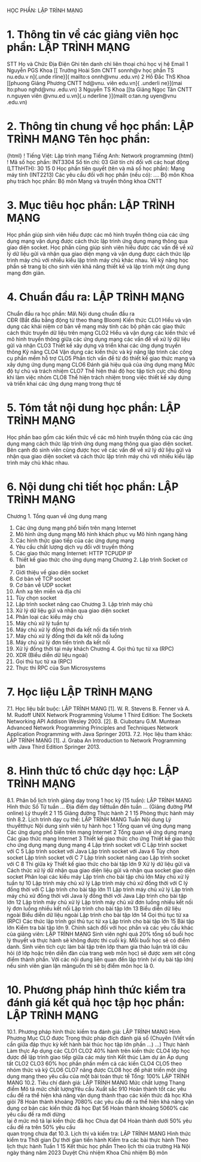 HỌC PHẦN: LẬP TRÌNH MẠNG
# 1. Thông tin về các giảng viên học phần: LẬP TRÌNH MẠNG 
STT Họ và Chức Địa Điện Ghi tên danh chỉ liên thoại chú học vị hệ Email 1 Nguyễn PGS Khoa [[ Trưởng Hoài Sơn CNTT sonnh\@v học phần TS nu.edu.v n]{.unde rline}]( mailto:s onnh@vnu .edu.vn) 2 Hồ Đắc ThS Khoa [[phuong Giảng Phương CNTT hd\@vnu. viên edu.vn]{ .underli ne}](mai lto:phuo nghd@vnu .edu.vn) 3 Nguyễn TS Khoa [[ta Giảng Ngọc Tân CNTT n.nguyen viên \@vnu.ed u.vn]{.u nderline }](mailt o:tan.ng uyen@vnu .edu.vn) 
# 2. Thông tin chung về học phần: LẬP TRÌNH MẠNG Tên học phần:
{html}
! Tiếng Việt: Lập trình mạng Tiếng Anh: Network programming
{html}
! Mã số học phần: INT3304 Số tín chỉ: 03 Giờ tín chỉ đối với các hoạt động (LTThHTH): 30 15 0 Học phần tiên quyết (tên và mã số học phần): Mạng máy tính (INT2213) Các yêu cầu đối với học phần (nếu có): \.... Bộ môn Khoa phụ trách học phần: Bộ môn Mạng và truyền thông khoa
CNTT
# 3. Mục tiêu học phần: LẬP TRÌNH MẠNG
Học phần giúp sinh viên hiểu được các mô hình truyền thông của các ứng dụng mạng vận dụng được cách thức lập trình ứng dụng mạng thông qua giao diện socket. Học phần cũng giúp sinh viên hiểu được các vấn đề về xử lý dữ liệu gửi và nhận qua giao diện mạng và vận dụng được cách thức lập trình máy chủ với nhiều kiểu lập trình máy chủ khác nhau. Về kỹ năng học phần sẽ trang bị cho sinh viên khả năng thiết kế và lập trình một ứng dụng mạng đơn giản.
# 4. Chuẩn đầu ra: LẬP TRÌNH MẠNG
Chuẩn đầu ra học phần: Mã\ Nội dung chuẩn đầu ra\
CĐR (Bắt đầu bằng động từ theo thang Bloom) Kiến thức
CLO1 Hiểu và vận dụng các khái niệm cơ bản về mạng máy tính các bộ phận các giao thức cách thức truyền dữ liệu trên mạng
CLO2 Hiểu và vận dụng các kiến thức về mô hình truyền thông giữa các ứng dụng mạng các vấn đề về xử lý dữ liệu gửi và nhận
CLO3 Thiết kế xây dựng và triển khai các ứng dụng truyền thông
Kỹ năng
CLO4 Vận dụng các kiến thức và kỹ năng lập trình các công cụ phần mềm hỗ trợ
CLO5 Phân tích vấn đề từ đó thiết kế giao thức mạng và xây dựng ứng dụng mạng
CLO6 Đánh giá hiệu quả của ứng dụng mạng
Mức độ tự chủ và trách nhiệm
CLO7 Thể hiện thái độ học tập tích cực chủ động khi làm việc nhóm
CLO8 Thể hiện trách nhiệm trong việc thiết kế xây dựng và triển khai các ứng dụng mạng trong thực tế 
# 5. Tóm tắt nội dung học phần: LẬP TRÌNH MẠNG
Học phần bao gồm các kiến thức về các mô hình truyền thông của các ứng dụng mạng cách thức lập trình ứng dụng mạng thông qua giao diện socket. Bên cạnh đó sinh viên cũng được học về các vấn đề về xử lý dữ liệu gửi và nhận qua giao diện socket và cách thức lập trình máy chủ với nhiều kiểu lập trình máy chủ khác nhau.
# 6. Nội dung chi tiết học phần: LẬP TRÌNH MẠNG
Chương 1. Tổng quan về ứng dụng mạng
1. Các ứng dụng mạng phổ biến trên mạng Internet
2. Mô hình ứng dụng mạng Mô hình khách phục vụ Mô hình ngang hàng
3. Các hình thức giao tiếp của các ứng dụng mạng
4. Yêu cầu chất lượng dịch vụ đối với truyền thông
5. Các giao thức mạng Internet: HTTP TCPUDP IP
6. Thiết kế giao thức cho ứng dụng mạng
Chương 2. Lập trình Socket cơ bản
1. Giới thiệu về giao diện socket
2. Cơ bản về TCP socket
3. Cơ bản về UDP socket
4. Ánh xạ tên miền và địa chỉ
5. Tùy chọn socket
6. Lập trình socket nâng cao
Chương 3. Lập trình máy chủ
1. Xử lý dữ liệu gửi và nhận qua giao diện socket
2. Phân loại các kiểu máy chủ
3. Máy chủ xử lý tuần tự
4. Máy chủ xử lý đồng thời đa kết nối đa tiến trình
5. Máy chủ xử lý đồng thời đa kết nối đa luồng
6. Máy chủ xử lý đơn tiến trình đa kết nối
7. Xử lý đồng thời tại máy khách
Chương 4. Gọi thủ tục từ xa (RPC)
1. XDR (Biểu diễn dữ liệu ngoài)
2. Gọi thủ tục từ xa (RPC)
3. Thực thi RPC của Sun Microsystems
# 7. Học liệu LẬP TRÌNH MẠNG
7.1. Học liệu bắt buộc: LẬP TRÌNH MẠNG \[1\]. W. R. Stevens B. Fenner và A. M. Rudoff UNIX Network
Programming Volume 1 Third Edition: The Sockets Networking API
Addison Wesley 2003.
\[2\]. B. Ciubotaru G.M. Muntean Advanced Network Programming Principles and Techniques Network Application Programming with Java
Springer 2013.
7.2. Học liệu tham khảo: LẬP TRÌNH MẠNG \[1\]. J. Graba An Introduction to Network Programming with Java
Third Edition Springer 2013.
# 8. Hình thức tổ chức dạy học: LẬP TRÌNH MẠNG
8.1. Phân bổ lịch trình giảng dạy trong 1 học kỳ (15 tuần): LẬP TRÌNH MẠNG Hình thức Số Từ tuần ... Địa điểm dạy tiếttuần đến tuần ... (Giảng đường PM online) Lý thuyết 2 1 15 Giảng đường Thực hành 2 1 15 Phòng thực hành máy tính 8.2. Lịch trình dạy cụ thể: LẬP TRÌNH MẠNG Tuần Nội dung Lý thuyếtthực Nội dung sinh viên tự hành học 1 Tổng quan về ứng dụng mạng Các ứng dụng phổ biến trên mạng Internet 2 Tổng quan về ứng dụng mạng Các giao thức mạng Internet 3 Thiết kế giao thức cho ứng Thiết kế giao thức cho ứng dụng mạng dụng mạng 4 Lập trình socket với C Lập trình socket với C 5 Lập trình socket với Java Lập trình socket với Java 6 Tùy chọn socket Lập trình socket với C 7 Lập trình socket nâng cao Lập trình socket với C 8 Thi giữa kỳ Thiết kế giao thức cho bài tập lớn 9 Xử lý dữ liệu gửi và Cách thức xử lý dữ nhận qua giao diện liệu gửi và nhận qua socket giao diện socket Phân loại các kiểu máy Lập trình cho bài tập chủ lớn Máy chủ xử lý tuần tự 10 Lập trình máy chủ xử lý Lập trình máy chủ xử đồng thời với C lý đồng thời với C Lập trình cho bài tập lớn 11 Lập trình máy chủ xử lý Lập trình máy chủ xử đồng thời với Java lý đồng thời với Java Lập trình cho bài tập lớn 12 Lập trình máy chủ xử lý Lập trình máy chủ xử đơn luồng nhiều kết nối lý đơn luồng nhiều kết nối Lập trình cho bài tập lớn 13 Biểu diễn dữ liệu ngoài Biểu diễn dữ liệu ngoài Lập trình cho bài tập lớn 14 Gọi thủ tục từ xa (RPC) Các thức lập trình gọi thủ tục từ xa Lập trình cho bài tập lớn 15 Bài tập lớn Kiểm tra bài tập lớn 9. Chính sách đối với học phần và các yêu cầu khác của giảng viên: LẬP TRÌNH MẠNG Sinh viên nghỉ quá 20% tổng số buổi học lý thuyết và thực hành sẽ không được thi cuối kỳ. Mỗi buổi học sẽ có điểm danh. Sinh viên tích cực làm bài tập trên lớp tham gia thảo luận trả lời câu hỏi (ở lớp hoặc trên diễn đàn của trang web môn học) sẽ được xem xét cộng điểm thành phần. Với các nội dung liên quan đến lập trình (ví dụ bài tập lớn) nếu sinh viên gian lận mãnguồn thì sẽ bị điểm môn học là 0.
# 10. Phương pháp hình thức kiểm tra đánh giá kết quả học tập học phần: LẬP TRÌNH MẠNG
10.1. Phương pháp hình thức kiểm tra đánh giá: LẬP TRÌNH MẠNG Hình Phương Mục CLO được Trọng thức pháp đích đánh giá số (Chuyên (Viết vấn cần giữa đáp thực kỳ kết hành bài thúc học tập lớn phần ...) ...) Thực hành Làm thực Áp dụng các CLO1 CLO2 40% hành trên kiến thức CLO4 lớp học được để lập trình giao tiếp giữa các máy tính Kết thúc Làm dự án Áp dụng tất CLO2 CLO3 60% học phần phần mềm cả các kiến CLO4 CLO5 theo nhóm thức và kỹ CLO6 CLO7 năng được CLO8 học để phát triển một ứng dụng mạng theo yêu cầu của một bài toán thực tế Tổng: 100% LẬP TRÌNH MẠNG 10.2. Tiêu chí đánh giá: LẬP TRÌNH MẠNG Mức chất lượng Thang điểm Mô tả mức chất lượngYêu cầu Xuất sắc 910 Hoàn thành tốt các yêu cầu đề ra thể hiện khả năng vận dụng thành thạo các kiến thức đã học
Khá giỏi 78 Hoàn thành khoảng 7080% các yêu cầu đề ra thể hiện khả năng vận dụng cơ bản các kiến thức đã học
Đạt 56 Hoàn thành khoảng 5060% các yêu cầu đề ra mới dừng\
lại ở mức mô tả lại kiến thức đã học
Chưa đạt 04 Hoàn thành dưới 50% yêu cầu đề ra trên 50% yêu cầu\
quan trọng chưa đạt 10.3. Lịch thi và kiểm tra: LẬP TRÌNH MẠNG Hình thức kiểm tra Thời gian Dự thời gian tiến hành Kiểm tra các bài thực hành Theo lịch thực hành Tuần 1 15
Kết thúc học phần Theo lịch thi của trường
Hà Nội ngày tháng năm 2023 Duyệt Chủ nhiệm Khoa Chủ nhiệm Bộ môn 